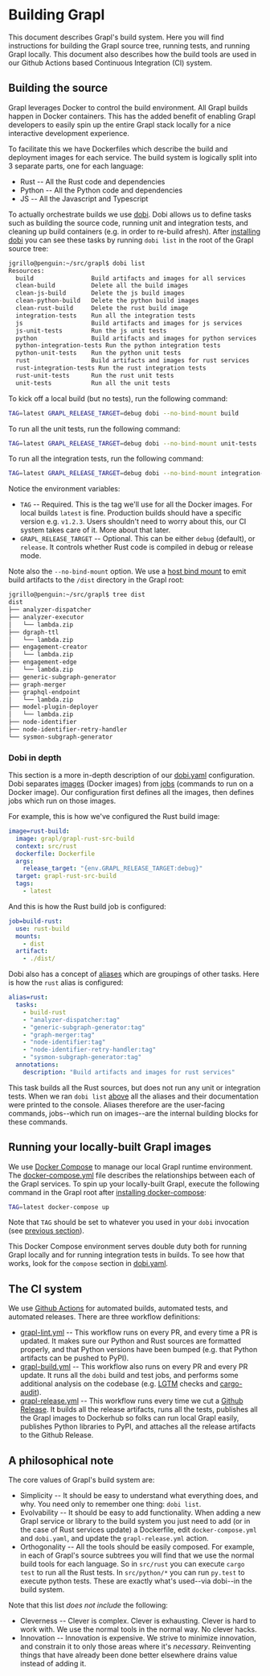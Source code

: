 # Building Grapl

This document describes Grapl's build system. Here you will find
instructions for building the Grapl source tree, running tests, and
running Grapl locally. This document also describes how the build
tools are used in our Github Actions based Continuous Integration (CI)
system.

## Building the source

Grapl leverages Docker to control the build environment. All Grapl
builds happen in Docker containers. This has the added benefit of
enabling Grapl developers to easily spin up the entire Grapl stack
locally for a nice interactive development experience.

To facilitate this we have Dockerfiles which describe the build and
deployment images for each service. The build system is logically
split into 3 separate parts, one for each language:

 - Rust -- All the Rust code and dependencies
 - Python -- All the Python code and dependencies
 - JS -- All the Javascript and Typescript

To actually orchestrate builds we use
[dobi](https://dnephin.github.io/dobi/config.html). Dobi allows us to
define tasks such as building the source code, running unit and
integration tests, and cleaning up build containers (e.g. in order to
re-build afresh). After [installing
dobi](https://dnephin.github.io/dobi/install.html) you can see these
tasks by running `dobi list` in the root of the Grapl source tree:

``` bash
jgrillo@penguin:~/src/grapl$ dobi list
Resources:
  build                Build artifacts and images for all services
  clean-build          Delete all the build images
  clean-js-build       Delete the js build images
  clean-python-build   Delete the python build images
  clean-rust-build     Delete the rust build image
  integration-tests    Run all the integration tests
  js                   Build artifacts and images for js services
  js-unit-tests        Run the js unit tests
  python               Build artifacts and images for python services
  python-integration-tests Run the python integration tests
  python-unit-tests    Run the python unit tests
  rust                 Build artifacts and images for rust services
  rust-integration-tests Run the rust integration tests
  rust-unit-tests      Run the rust unit tests
  unit-tests           Run all the unit tests
```

To kick off a local build (but no tests), run the following command:

``` bash
TAG=latest GRAPL_RELEASE_TARGET=debug dobi --no-bind-mount build
```

To run all the unit tests, run the following command:

``` bash
TAG=latest GRAPL_RELEASE_TARGET=debug dobi --no-bind-mount unit-tests
```

To run all the integration tests, run the following command:

``` bash
TAG=latest GRAPL_RELEASE_TARGET=debug dobi --no-bind-mount integration-tests
```

Notice the environment variables:

  - `TAG` -- Required. This is the tag we'll use for all the Docker
    images. For local builds `latest` is fine. Production builds
    should have a specific version e.g. `v1.2.3`. Users shouldn't need
    to worry about this, our CI system takes care of it. More about
    that later.
  - `GRAPL_RELEASE_TARGET` -- Optional. This can be either `debug`
    (default), or `release`. It controls whether Rust code is compiled
    in debug or release mode.

Note also the `--no-bind-mount` option. We use a [host bind
mount](https://dnephin.github.io/dobi/config.html#mount) to emit build
artifacts to the `/dist` directory in the Grapl root:

``` bash
jgrillo@penguin:~/src/grapl$ tree dist
dist
├── analyzer-dispatcher
├── analyzer-executor
│   └── lambda.zip
├── dgraph-ttl
│   └── lambda.zip
├── engagement-creator
│   └── lambda.zip
├── engagement-edge
│   └── lambda.zip
├── generic-subgraph-generator
├── graph-merger
├── graphql-endpoint
│   └── lambda.zip
├── model-plugin-deployer
│   └── lambda.zip
├── node-identifier
├── node-identifier-retry-handler
└── sysmon-subgraph-generator
```

### Dobi in depth

This section is a more in-depth description of our
[dobi.yaml](dobi.yaml) configuration. Dobi separates
[images](https://dnephin.github.io/dobi/config.html#image) (Docker
images) from [jobs](https://dnephin.github.io/dobi/config.html#job)
(commands to run on a Docker image). Our configuration first defines
all the images, then defines jobs which run on those images.

For example, this is how we've configured the Rust build image:

``` yaml
image=rust-build:
  image: grapl/grapl-rust-src-build
  context: src/rust
  dockerfile: Dockerfile
  args:
    release_target: "{env.GRAPL_RELEASE_TARGET:debug}"
  target: grapl-rust-src-build
  tags:
    - latest
```

And this is how the Rust build job is configured:

``` yaml
job=build-rust:
  use: rust-build
  mounts:
    - dist
  artifact:
    - ./dist/
```

Dobi also has a concept of
[aliases](https://dnephin.github.io/dobi/config.html#alias) which are
groupings of other tasks. Here is how the `rust` alias is configured:

``` yaml
alias=rust:
  tasks:
    - build-rust
    - "analyzer-dispatcher:tag"
    - "generic-subgraph-generator:tag"
    - "graph-merger:tag"
    - "node-identifier:tag"
    - "node-identifier-retry-handler:tag"
    - "sysmon-subgraph-generator:tag"
  annotations:
    description: "Build artifacts and images for rust services"
```

This task builds all the Rust sources, but does not run any unit or
integration tests. When we ran `dobi list`
[above](#building-the-source) all the aliases and their documentation
were printed to the console. Aliases therefore are the user-facing
commands, jobs--which run on images--are the internal building blocks
for these commands.

## Running your locally-built Grapl images

We use [Docker Compose](https://docs.docker.com/compose/) to manage
our local Grapl runtime environment. The
[docker-compose.yml](docker-compose.yml) file describes the
relationships between each of the Grapl services. To spin up your
locally-built Grapl, execute the following command in the Grapl root
after [installing docker-compose](https://docs.docker.com/compose/install/):

``` bash
TAG=latest docker-compose up
```

Note that `TAG` should be set to whatever you used in your `dobi`
invocation (see [previous section](#building-the-source)).

This Docker Compose environment serves double duty both for running
Grapl locally and for running integration tests in builds. To see how
that works, look for the `compose` section in [dobi.yaml](dobi.yaml).

## The CI system

We use [Github Actions](https://github.com/features/actions) for
automated builds, automated tests, and automated releases. There are
three workflow definitions:

  - [grapl-lint.yml](./.github/workflows/grapl-lint.yml) -- This
    workflow runs on every PR, and every time a PR is updated. It
    makes sure our Python and Rust sources are formatted properly, and
    that Python versions have been bumped (e.g. that Python artifacts
    can be pushed to PyPI).
  - [grapl-build.yml](./.github/workflows/grapl-build.yml) -- This
    workflow also runs on every PR and every PR update. It runs all
    the `dobi` build and test jobs, and performs some additional
    analysis on the codebase (e.g. [LGTM](https://lgtm.com/) checks
    and [cargo-audit](https://github.com/RustSec/cargo-audit)).
  - [grapl-release.yml](./github/workflows/grapl-release.yml) -- This
    workflow runs every time we cut a [Github
    Release](https://github.com/grapl-security/grapl/releases). It
    builds all the release artifacts, runs all the tests, publishes
    all the Grapl images to Dockerhub so folks can run local Grapl
    easily, publishes Python libraries to PyPI, and attaches all the
    release artifacts to the Github Release.

## A philosophical note

The core values of Grapl's build system are:

  - Simplicity -- It should be easy to understand what everything
    does, and why. You need only to remember one thing: `dobi list`.
  - Evolvability -- It should be easy to add functionality. When
    adding a new Grapl service or library to the build system you just
    need to add (or in the case of Rust services update) a Dockerfile,
    edit `docker-compose.yml` and `dobi.yaml`, and update the
    `grapl-release.yml` action.
  - Orthogonality -- All the tools should be easily composed. For
    example, in each of Grapl's source subtrees you will find that we
    use the normal build tools for each language. So in `src/rust` you
    can execute `cargo test` to run all the Rust tests. In
    `src/python/*` you can run `py.test` to execute python
    tests. These are exactly what's used--via dobi--in the build
    system.

Note that this list *does not include* the following:

  - Cleverness -- Clever is complex. Clever is exhausting. Clever is
    hard to work with. We use the normal tools in the normal way. No
    clever hacks.
  - Innovation -- Innovation is expensive. We strive to minimize
    innovation, and constrain it to only those areas where it's
    *necessary*. Reinventing things that have already been done better
    elsewhere drains value instead of adding it.
